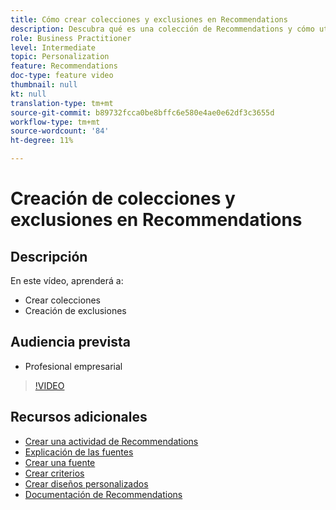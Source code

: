 ```yaml
---
title: Cómo crear colecciones y exclusiones en Recommendations
description: Descubra qué es una colección de Recommendations y cómo utilizarla. Descubra qué es una exclusión de Recommendations y cómo utilizarla.
role: Business Practitioner
level: Intermediate
topic: Personalization
feature: Recommendations
doc-type: feature video
thumbnail: null
kt: null
translation-type: tm+mt
source-git-commit: b89732fcca0be8bffc6e580e4ae0e62df3c3655d
workflow-type: tm+mt
source-wordcount: '84'
ht-degree: 11%

---
```



# Creación de colecciones y exclusiones en Recommendations

## Descripción

En este vídeo, aprenderá a:

* Crear colecciones
* Creación de exclusiones

## Audiencia prevista

* Profesional empresarial

>[!VIDEO](https://video.tv.adobe.com/v/27689?quality=12)

## Recursos adicionales

* [Crear una actividad de Recommendations](create-a-recommendations-activity.md)
* [Explicación de las fuentes](understanding-feeds.md)
* [Crear una fuente](create-a-feed.md)
* [Crear criterios](create-criteria.md)
* [Crear diseños personalizados](create-custom-designs.md)
* [Documentación de Recommendations](https://docs.adobe.com/content/help/en/target/using/recommendations/recommendations.html)